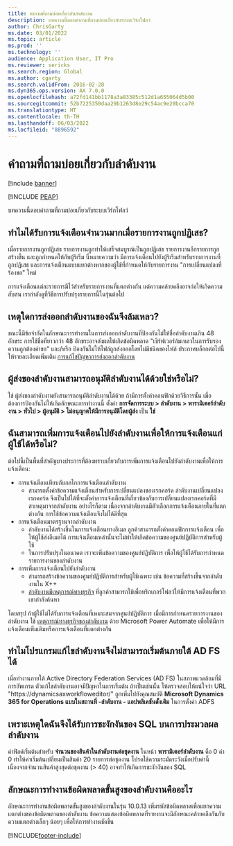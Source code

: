 ```yaml
---
title: คำถามที่ถามบ่อยเกี่ยวกับลำดับงาน
description: บทความนี้ตอบคำถามที่ถามบ่อยเกี่ยวกับระบบเวิร์กโฟลว์
author: ChrisGarty
ms.date: 03/01/2022
ms.topic: article
ms.prod: ''
ms.technology: ''
audience: Application User, IT Pro
ms.reviewer: sericks
ms.search.region: Global
ms.author: cgarty
ms.search.validFrom: 2016-02-28
ms.dyn365.ops.version: AX 7.0.0
ms.openlocfilehash: a72fd141bb1178a3a83385c512d1a655064d5b00
ms.sourcegitcommit: 52b7225350daa29b1263d8e29c54ac9e20bcca70
ms.translationtype: HT
ms.contentlocale: th-TH
ms.lasthandoff: 06/03/2022
ms.locfileid: "8896592"
---
```

# <a name="workflow-faq"></a>คำถามที่ถามบ่อยเกี่ยวกับลำดับงาน

[!include [banner](../includes/banner.md)]


[!INCLUDE [PEAP](../../../includes/peap-1.md)]

บทความนี้ตอบคำถามที่ถามบ่อยเกี่ยวกับระบบเวิร์กโฟลว์

## <a name="why-are-multiple-notifications-received-when-a-work-item-is-rejected"></a>ทำไมได้รับการแจ้งเตือนจำนวนมากเมื่อรายการงานถูกปฏิเสธ?
เมื่อรายการงานถูกปฏิเสธ รายการงานถูกทำให้เสร็จสมบูรณ์เป็นถูกปฏิเสธ รายการงานอีกรายการถูกสร้างขึ้น และถูกกำหนดให้กับผู้ริเริ่ม นี่หมายความว่า มีการแจ้งเตือนไปยังผู้ริเริ่มสำหรับรายการงานที่ถูกปฏิเสธ และการแจ้งเตือนแบบแยกต่างหากของผู้ใช้ที่กำหนดให้กับรายการงาน "การเปลี่ยนแปลงที่ร้องขอ" ใหม่ 

การแจ้งเตือนแต่ละรายการมีไว้สำหรับรายการงานที่แตกต่างกัน แต่ความคล้ายคลึงอาจก่อให้เกิดความสับสน เรากำลังดูที่วิธีการปรับปรุงรายการนี้ในรุ่นต่อไป

## <a name="why-are-my-workflow-exports-failing"></a>เหตุใดการส่งออกลำดับงานของฉันจึงล้มเหลว?
ขณะนี้มีข้อจำกัดในลักษณะการทำงานในการส่งออกลำดับงานที่ป้องกันไม่ให้ชื่อลำดับงานเกิน 48 อักขระ การใช้ชื่อที่ยาวกว่า 48 อักขระอาจส่งผลให้เกิดข้อผิดพลาด "เซิร์ฟเวอร์ล้มเหลวในการรับรองความถูกต้องคำขอ" และ/หรือ ป้องกันไม่ให้ไฟล์ถูกส่งออกโดยไม่มีชนิดของไฟล์ ประกาศบล็อกต่อไปนี้ให้รายละเอียดเพิ่มเติม [การแก้ไขปัญหาการส่งออกลำดับงาน](https://community.dynamics.com/365/financeandoperations/b/elandaxdynamicsaxupgradesanddevelopment/posts/workflow-export-troubleshooting)

## <a name="can-the-submitter-of-a-workflow-also-approve-the-workflow"></a>ผู้ส่งของลำดับงานสามารถอนุมัติลำดับงานได้ด้วยใช่หรือไม่?
ใช่ ผู้ส่งของลำดับงานยังสามารถอนุมัติลำดับงานได้ด้วย ถ้ามีการตั้งค่าคอนฟิกด้วยวิธีการนั้น เมื่อต้องการป้องกันไม่ให้เกิดลักษณะการทำงานนี้ ตั้งค่า **การจัดการระบบ > ลำดับงาน > พารามิเตอร์ลำดับงาน > ทั่วไป > ผู้อนุมัติ > ไม่อนุญาตให้มีการอนุมัติโดยผู้ส่ง** เป็น **ใช่**

## <a name="can-i-add-alerts-to-workflows-to-provide-notifications-to-users"></a>ฉันสามารถเพิ่มการแจ้งเตือนไปยังลำดับงานเพื่อให้การแจ้งเตือนแก่ผู้ใช้ได้หรือไม่?
ต่อไปนี้เป็นพื้นที่สำคัญบางประการที่ต้องทราบเกี่ยวกับการเพิ่มการแจ้งเตือนไปยังลำดับงานเพื่อให้การแจ้งเตือน:
- การแจ้งเตือนเทียบกับกลไกการแจ้งเตือนลำดับงาน
    - สามารถตั้งค่าข้อความแจ้งเตือนสำหรับการเปลี่ยนแปลงของเรกคอร์ด ลำดับงานเปลี่ยนแปลงเรกคอร์ด จึงเป็นไปได้ที่จะตั้งค่าการแจ้งเตือนที่เกี่ยวข้องกับการเปลี่ยนแปลงเรกคอร์ดที่มีสาเหตุมาจากลำดับงาน อย่างไรก็ตาม เนื่องจากลำดับงานมีตัวเลือกการแจ้งเตือนภายในที่แตกต่างกัน การใช้ข้อความแจ้งเตือนจึงไม่ได้ดีที่สุด
- การแจ้งเตือนมาตรฐานจากลำดับงาน 
    - ลำดับงานได้สร้างขึ้นในการแจ้งเตือนทางอีเมล ลูกค้าสามารถตั้งค่าคอนฟิกการแจ้งเตือน เพื่อให้ผู้ใช้ส่งอีเมลได้ การแจ้งเตือนเหล่านั้นจะไม่ทำให้เกิดข้อความของศูนย์ปฏิบัติการสำหรับผู้ใช้
    - ในการปรับปรุงในอนาคต เราจะเพิ่มข้อความของศูนย์ปฏิบัติการ เพื่อให้ผู้ใช้ได้รับการกำหนดรายการงานของลำดับงาน 
- การเพิ่มการแจ้งเตือนไปยังลำดับงาน
    - สามารถสร้างข้อความของศูนย์ปฏิบัติการสำหรับผู้ใช้เฉพาะ เช่น ข้อความที่สร้างขึ้นจากลำดับงานใน X++
    - [ลำดับงานมีเหตุการณ์ทางธุรกิจ](../../dev-itpro/business-events/business-events-workflow.md) ที่ลูกค้าสามารถใช้เพื่อทริกเกอร์โฟลว์ให้มีการแจ้งเตือนที่พวกเขากำลังค้นหา   

โดยสรุป ถ้าผู้ใช้ไม่ได้รับการแจ้งเตือนที่เหมาะสมจากศูนย์ปฏิบัติการ เมื่อมีการกำหนดรายการงานของลำดับงาน ใช้ [เหตุการณ์ทางธุรกิจของลำดับงาน](../../dev-itpro/business-events/business-events-workflow.md) ด้วย Microsoft Power Automate เพื่อให้มีการแจ้งเตือนเพิ่มเติมหรือการแจ้งเตือนที่แตกต่างกัน

## <a name="why-is-workflow-editor-not-able-to-start-under-ad-fs"></a>ทำไมโปรแกรมแก้ไขลำดับงานจึงไม่สามารถเริ่มต้นภายใต้ AD FS ได้
เมื่อทำงานภายใต้ Active Directory Federation Services (AD FS) ในสภาพแวดล้อมที่มีการอัพเกรด ตัวแก้ไขลำดับงานอาจมีปัญหาในการเริ่มต้น ถ้าเป็นเช่นนั้น ให้ตรวจสอบให้แน่ใจว่า URL "https://dynamicsaxworkfloweditor/" ถูกเพิ่มไปยังคุณสมบัติ **Microsoft Dynamics 365 for Operations แบบในสถานที่ -ลำดับงาน - แอปพลิเคชันดั้งเดิม** ในการตั้งค่า ADFS

## <a name="why-am-i-getting-sql-deadlocks-on-workflow-processing"></a>เพราะเหตุใดฉันจึงได้รับการชะงักงันของ SQL บนการประมวลผลลำดับงาน 
ค่าฟิลด์เริ่มต้นสำหรับ **จำนวนของสินค้าในลำดับงานต่อชุดงาน** ในหน้า **พารามิเตอร์ลำดับงาน** คือ 0 ค่า 0 ทำให้ค่าเริ่มต้นเปลี่ยนเป็นสินค้า 20 รายการต่อชุดงาน โปรดใช้ความระมัดระวังเมื่อปรับค่านี้ เนื่องจากจำนวนสินค้าสูงสุดต่อชุดงาน (> 40) อาจทำให้เกิดการชะงักงันของ SQL

## <a name="what-is-the-workflow-enhanced-error-feature"></a>ลักษณะการทำงานข้อผิดพลาดขั้นสูงของลำดับงานคืออะไร
ลักษณะการทำงานข้อผิดพลาดขั้นสูงของลำดับงานในรุ่น 10.0.13 เพิ่มรหัสข้อผิดพลาดเพื่อแยกความแตกต่างของข้อผิดพลาดของลำดับงาน ข้อความแสดงข้อผิดพลาดที่รายงานจะมีลักษณะคล้ายคลึงกันกับความแตกต่างเล็กๆ น้อยๆ เพื่อให้การทำงานชัดขึ้น


[!INCLUDE[footer-include](../../../includes/footer-banner.md)]
